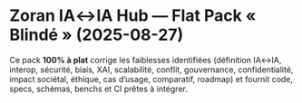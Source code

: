 # Zoran IA↔IA Hub — Flat Pack « Blindé » (2025-08-27)
Ce pack **100% à plat** corrige les faiblesses identifiées (définition IA↔IA, interop, sécurité, biais, XAI, scalabilité, conflit, gouvernance, confidentialité, impact sociétal, éthique, cas d’usage, comparatif, roadmap) et fournit code, specs, schémas, benchs et CI prêtes à intégrer.
